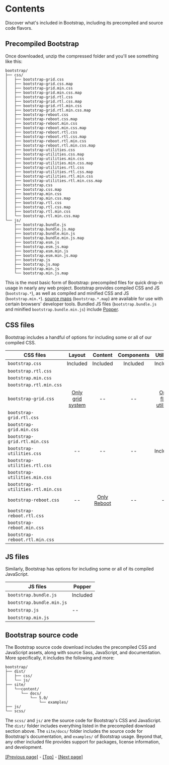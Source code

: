 # Contents

Discover what's included in Bootstrap, including its precompiled and source code flavors.

## Precompiled Bootstrap

Once downloaded, unzip the compressed folder and you'll see something like this:
```
bootstrap/
├── css/
│   ├── bootstrap-grid.css
│   ├── bootstrap-grid.css.map
│   ├── bootstrap-grid.min.css
│   ├── bootstrap-grid.min.css.map
│   ├── bootstrap-grid.rtl.css
│   ├── bootstrap-grid.rtl.css.map
│   ├── bootstrap-grid.rtl.min.css
│   ├── bootstrap-grid.rtl.min.css.map
│   ├── bootstrap-reboot.css
│   ├── bootstrap-reboot.css.map
│   ├── bootstrap-reboot.min.css
│   ├── bootstrap-reboot.min.css.map
│   ├── bootstrap-reboot.rtl.css
│   ├── bootstrap-reboot.rtl.css.map
│   ├── bootstrap-reboot.rtl.min.css
│   ├── bootstrap-reboot.rtl.min.css.map
│   ├── bootstrap-utilities.css
│   ├── bootstrap-utilities.css.map
│   ├── bootstrap-utilities.min.css
│   ├── bootstrap-utilities.min.css.map
│   ├── bootstrap-utilities.rtl.css
│   ├── bootstrap-utilities.rtl.css.map
│   ├── bootstrap-utilities.rtl.min.css
│   ├── bootstrap-utilities.rtl.min.css.map
│   ├── bootstrap.css
│   ├── bootstrap.css.map
│   ├── bootstrap.min.css
│   ├── bootstrap.min.css.map
│   ├── bootstrap.rtl.css
│   ├── bootstrap.rtl.css.map
│   ├── bootstrap.rtl.min.css
│   └── bootstrap.rtl.min.css.map
└── js/
    ├── bootstrap.bundle.js
    ├── bootstrap.bundle.js.map
    ├── bootstrap.bundle.min.js
    ├── bootstrap.bundle.min.js.map
    ├── bootstrap.esm.js
    ├── bootstrap.esm.js.map
    ├── bootstrap.esm.min.js
    ├── bootstrap.esm.min.js.map
    ├── bootstrap.js
    ├── bootstrap.js.map
    ├── bootstrap.min.js
    └── bootstrap.min.js.map
```
This is the most basic form of Bootstrap: precompiled files for quick drop-in usage in nearly any web project. Bootstrap provides compiled CSS and JS (`bootstrap.*`), as well as compiled and minified CSS and JS (`bootstrap.min.*`). [source maps](https://developer.chrome.com/docs/devtools/javascript/source-maps/) (`bootstrap.*.map`) are available for use with certain browsers' developer tools. Bundled JS files (`bootstrap.bundle.js` and minified `bootstrap.bundle.min.js`) include [Popper](https://popper.js.org/).

## CSS files

Bootstrap includes a handful of options for including some or all of our compiled CSS.

| CSS files | Layout | Content | Components | Utilities |
| --- | :---:| :---: | :---: | :---: |
| `bootstrap.css` | Included | Included | Included | Included |
| `bootstrap.rtl.css` |   |   |   |   |
| `bootstrap.min.css` |   |   |   |   |
| `bootstrap.rtl.min.css` |   |   |   |   |
| `bootstrap-grid.css` | [Only grid system]() | -- | -- | [Only flex utilities](https://github.com/AndrewSRea/My_Learning_Port/tree/main/Bootstrap/Utilities/Flex#flex) |
| `bootstrap-grid.rtl.css` |   |   |   |   |
| `bootstrap-grid.min.css` |   |   |   |   |
| `bootstrap-grid.rtl.min.css` |   |   |   |   |
| `bootstrap-utilities.css` | -- | -- | -- | Included |
| `bootstrap-utilities.rtl.css` |   |   |   |   |
| `bootstrap-utilities.min.css` |   |   |   |   |
| `bootstrap-utilities.rtl.min.css` |   |   |   |   |
| `bootstrap-reboot.css` | -- | [Only Reboot]() | -- | -- |
| `bootstrap-reboot.rtl.css` |   |   |   |   |
| `bootstrap-reboot.min.css` |   |   |   |   |
| `bootstrap-reboot.rtl.min.css` |   |   |   |   |

<!-- 1st link: to Layout folder / Grid system | 2nd link: DONE! | 3rd link: to Content folder / Reboot -->

## JS files

Similarly, Bootstrap has options for including some or all of its compiled JavaScript.

| JS files | Popper |
| --- | --- |
| `bootstrap.bundle.js` | Included |
| `bootstrap.bundle.min.js` |   |
| `bootstrap.js` | -- |
| `bootstrap.min.js` |   |

## Bootstrap source code

The Bootstrap source code download includes the precompiled CSS and JavaScript assets, along with source Sass, JavaScript, and documentation. More specifically, it includes the following and more:
```
bootstrap/
├── dist/
│   ├── css/
│   └── js/
├── site/
│   └──content/
│      └── docs/
│          └── 5.0/
│              └── examples/
├── js/
└── scss/
```
The `scss/` and `js/` are the source code for Bootstrap's CSS and JavaScript. The `dist/` folder includes everything listed in the precompiled download section above. The `site/docs/` folder includes the source code for Bootstrap's documentation, and `examples/` of Bootstrap usage. Beyond that, any other included file provides support for packages, license information, and development.

[[Previous page]](https://github.com/AndrewSRea/My_Learning_Port/tree/main/Bootstrap/Getting_Started/Download#download) - [[Top]](https://github.com/AndrewSRea/My_Learning_Port/tree/main/Bootstrap/Getting_Started/Contents#contents) - [[Next page]]()
